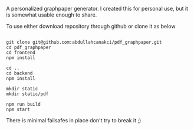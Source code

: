 A personalized graphpaper generator.
I created this for personal use, but it is somewhat usable enough to share.

To use either download repository through github or clone it as below

```

git clone git@github.com:abdullahcanakci/pdf_graphpaper.git
cd pdf_graphpaper
cd frontend
npm install

cd ..
cd backend
npm install

mkdir static
mkdir static/pdf

npm run build
npm start

```


There is minimal failsafes in place don't try to break it ;)
